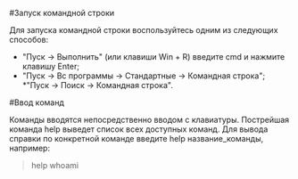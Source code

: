 #Запуск командной строки

Для запуска командной строки воспользуйтесь одним из следующих способов:

   * "Пуск -> Выполнить" (или клавиши Win + R) введите cmd и нажмите клавишу Enter;
   * "Пуск -> Вс программы -> Стандартные -> Командная строка";
   *"Пуск -> Поиск -> Командная строка".

#Ввод команд

Команды вводятся непосредственно вводом с клавиатуры. Пострейшая команда help выведет список всех доступных команд. Для вывода справки по конкретной команде введите help название_команды, например:
>help whoami
